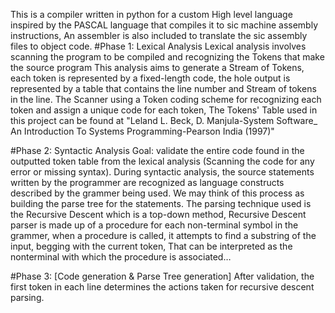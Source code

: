 This is a compiler written in python for a custom High level language inspired by the PASCAL language that compiles it to sic machine assembly instructions,
An assembler is also included to translate the sic assembly files to object code.
#Phase 1: Lexical Analysis Lexical analysis involves scanning the program to be compiled and recognizing the Tokens that make the source program This analysis aims to generate a Stream of Tokens, each token is represented by a fixed-length code, the hole output is represented by a table that contains the line number and Stream of tokens in the line. The Scanner using a Token coding scheme for recognizing each token and assign a unique code for each token, The Tokens' Table used in this project can be found at "Leland L. Beck, D. Manjula-System Software_ An Introduction To Systems Programming-Pearson India (1997)"

#Phase 2: Syntactic Analysis Goal: validate the entire code found in the outputted token table from the lexical analysis (Scanning the code for any error or missing syntax). During syntactic analysis, the source statements written by the programmer are recognized as language constructs described by the grammer being used. We may think of this process as building the parse tree for the statements. The parsing technique used is the Recursive Descent which is a top-down method, Recursive Descent parser is made up of a procedure for each non-terminal symbol in the grammer, when a procedure is called, it attempts to find a substring of the input, begging with the current token, That can be interpreted as the nonterminal with which the procedure is associated…

#Phase 3: [Code generation & Parse Tree generation] After validation, the first token in each line determines the actions taken for recursive descent parsing.

